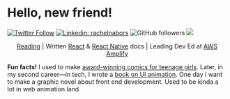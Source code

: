 # Hello, new friend!

[![Twitter Follow](https://img.shields.io/twitter/follow/rachelnabors?label=Follow)](https://twitter.com/intent/follow?screen_name=rachelnabors)
[![Linkedin: rachelnabors](https://img.shields.io/badge/-rachelnabors-blue?style=flat-square&logo=Linkedin&logoColor=white&link=https://www.linkedin.com/in/rachelnabors/)](https://www.linkedin.com/in/rachelnabors/)
![GitHub followers](https://img.shields.io/github/followers/rachelnabors?label=Follow&style=social)
![](https://visitor-badge.glitch.me/badge?page_id=rachelnabors.rachelnabors)

<p align=center><a href="https://www.goodreads.com/review/list/155831-rachel-nabors?shelf=currently-reading">Reading</a> | Written <a href="https://beta.reactjs.org/">React</a> & <a href="https://reactnative.dev/">React Native</a> docs | Leading Dev Ed at <a href="https://docs.amplify.aws/">AWS Amplify</a></p>

<strong>Fun facts!</strong> I used to make [award-winning comics for teenage girls](http://www.rachelthegreat.com/). Later, in my second career—in tech, I wrote a [book on UI animation](https://abookapart.com/products/animation-at-work). One day I want to make a graphic novel about front end development. Used to be kinda a lot in web animation land.

<!--
**rachelnabors/rachelnabors** is a ✨ _special_ ✨ repository because its `README.md` (this file) appears on your GitHub profile.

Here are some ideas to get you started:

- 🔭 I’m currently working on ...
- 🌱 I’m currently learning ...
- 👯 I’m looking to collaborate on ...
- 🤔 I’m looking for help with ...
- 💬 Ask me about ...
- 📫 How to reach me: ...
- 😄 Pronouns: ...
- ⚡ Fun fact: ...
-->
